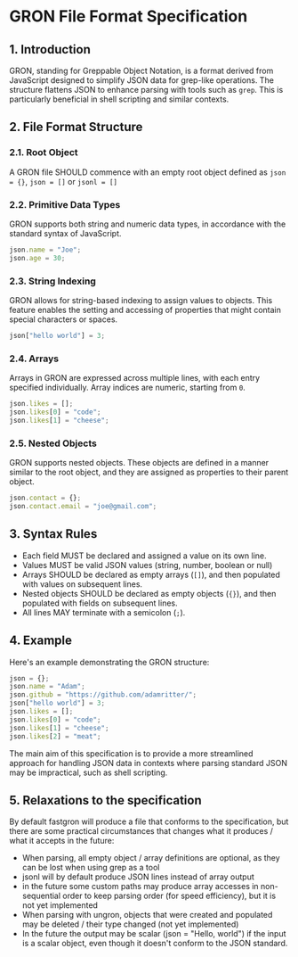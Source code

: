 # GRON File Format Specification

## 1. Introduction

GRON, standing for Greppable Object Notation, is a format derived from JavaScript designed to simplify JSON data for grep-like operations. The structure flattens JSON to enhance parsing with tools such as `grep`. This is particularly beneficial in shell scripting and similar contexts.

## 2. File Format Structure

### 2.1. Root Object

A GRON file SHOULD commence with an empty root object defined as `json = {}`, `json = []` or `jsonl = []`

### 2.2. Primitive Data Types

GRON supports both string and numeric data types, in accordance with the standard syntax of JavaScript.

```javascript
json.name = "Joe";
json.age = 30;
```

### 2.3. String Indexing

GRON allows for string-based indexing to assign values to objects. This feature enables the setting and accessing of properties that might contain special characters or spaces.

```javascript
json["hello world"] = 3;
```

### 2.4. Arrays

Arrays in GRON are expressed across multiple lines, with each entry specified individually. Array indices are numeric, starting from `0`.

```javascript
json.likes = [];
json.likes[0] = "code";
json.likes[1] = "cheese";
```

### 2.5. Nested Objects

GRON supports nested objects. These objects are defined in a manner similar to the root object, and they are assigned as properties to their parent object.

```javascript
json.contact = {};
json.contact.email = "joe@gmail.com";
```

## 3. Syntax Rules

- Each field MUST be declared and assigned a value on its own line.
- Values MUST be valid JSON values (string, number, boolean or null)
- Arrays SHOULD be declared as empty arrays (`[]`), and then populated with values on subsequent lines.
- Nested objects SHOULD be declared as empty objects (`{}`), and then populated with fields on subsequent lines.
- All lines MAY terminate with a semicolon (`;`).

## 4. Example

Here's an example demonstrating the GRON structure:

```javascript
json = {};
json.name = "Adam";
json.github = "https://github.com/adamritter/";
json["hello world"] = 3;
json.likes = [];
json.likes[0] = "code";
json.likes[1] = "cheese";
json.likes[2] = "meat";
```

The main aim of this specification is to provide a more streamlined approach for handling JSON data in contexts where parsing standard JSON may be impractical, such as shell scripting.

## 5. Relaxations to the specification

By default fastgron will produce a file that conforms to the specification, but there are some practical circumstances
that changes what it produces / what it accepts in the future:

- When parsing, all empty object / array definitions are optional, as they can be lost when using grep as a tool
- jsonl will by default produce JSON lines instead of array output
- in the future some custom paths may produce array accesses in non-sequential order to keep parsing order (for speed efficiency),
  but it is not yet implemented
- When parsing with ungron, objects that were created and populated may be deleted / their type changed (not yet implemented)
- In the future the output may be scalar (json = "Hello, world") if the input is a scalar object, even though it doesn't conform
  to the JSON standard.
